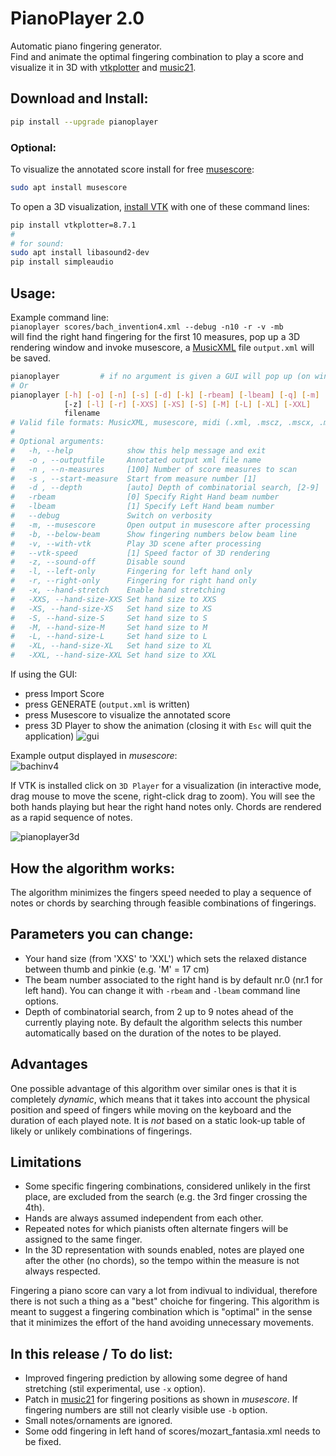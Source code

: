 # PianoPlayer 2.0
Automatic piano fingering generator. <br />
Find and animate the optimal fingering combination to play a score 
and visualize it in 3D with [vtkplotter](https://github.com/marcomusy/vtkplotter)
and [music21](http://web.mit.edu/music21).<br />

## Download and Install:
```bash
pip install --upgrade pianoplayer
```

### Optional:
To visualize the annotated score install for free [musescore](https://musescore.org/it/download):
```bash
sudo apt install musescore
```

To open a 3D visualization, [install VTK](https://www.vtk.org/download) 
with one of these command lines:
```bash
pip install vtkplotter=8.7.1
#
# for sound:
sudo apt install libasound2-dev
pip install simpleaudio
```

## Usage: 
Example command line:<br />
`pianoplayer scores/bach_invention4.xml --debug -n10 -r -v -mb`<br />
will find the right hand fingering for the first 10 measures, 
pop up a 3D rendering window and invoke musescore, 
a [MusicXML](https://en.wikipedia.org/wiki/MusicXML)
file `output.xml` will be saved.<br />

```bash
pianoplayer         # if no argument is given a GUI will pop up (on windows try `python pianoplayer.py`)
# Or
pianoplayer [-h] [-o] [-n] [-s] [-d] [-k] [-rbeam] [-lbeam] [-q] [-m] [-v] [--vtk-speed] 
            [-z] [-l] [-r] [-XXS] [-XS] [-S] [-M] [-L] [-XL] [-XXL]
            filename
# Valid file formats: MusicXML, musescore, midi (.xml, .mscz, .mscx, .mid)
#
# Optional arguments:
#   -h, --help            show this help message and exit
#   -o , --outputfile     Annotated output xml file name
#   -n , --n-measures     [100] Number of score measures to scan
#   -s , --start-measure  Start from measure number [1]
#   -d , --depth          [auto] Depth of combinatorial search, [2-9]
#   -rbeam                [0] Specify Right Hand beam number
#   -lbeam                [1] Specify Left Hand beam number
#   --debug               Switch on verbosity
#   -m, --musescore       Open output in musescore after processing
#   -b, --below-beam      Show fingering numbers below beam line
#   -v, --with-vtk        Play 3D scene after processing
#   --vtk-speed           [1] Speed factor of 3D rendering
#   -z, --sound-off       Disable sound
#   -l, --left-only       Fingering for left hand only
#   -r, --right-only      Fingering for right hand only
#   -x, --hand-stretch    Enable hand stretching
#   -XXS, --hand-size-XXS Set hand size to XXS
#   -XS, --hand-size-XS   Set hand size to XS
#   -S, --hand-size-S     Set hand size to S
#   -M, --hand-size-M     Set hand size to M
#   -L, --hand-size-L     Set hand size to L
#   -XL, --hand-size-XL   Set hand size to XL
#   -XXL, --hand-size-XXL Set hand size to XXL
```

If using the GUI:<br />
- press Import Score
- press GENERATE (`output.xml` is written)
- press Musescore to visualize the annotated score
- press 3D Player to show the animation (closing it with `Esc` will quit the application)
![gui](https://user-images.githubusercontent.com/32848391/44989235-8582ee00-af8d-11e8-8899-e35df11a4076.png)


Example output displayed in *musescore*:<br />
![bachinv4](https://user-images.githubusercontent.com/32848391/31663245-a9e23e0c-b341-11e7-9e07-d90d4959521b.png)

If VTK is installed click on `3D Player` for a visualization (in interactive mode, drag mouse 
to move the scene, right-click drag to zoom). You will see the both hands playing but hear the right hand notes only. 
Chords are rendered as a rapid sequence of notes.

![pianoplayer3d](https://user-images.githubusercontent.com/32848391/44957809-b2c09500-aed6-11e8-9dc5-c2e52b632f94.gif)


## How the algorithm works:
The algorithm minimizes the fingers speed needed to play a sequence of notes or chords by searching 
through feasible combinations of fingerings. 

## Parameters you can change:
- Your hand size (from 'XXS' to 'XXL') which sets the relaxed distance between thumb and pinkie (e.g. 'M' = 17 cm)
- The beam number associated to the right hand is by default nr.0 (nr.1 for left hand). 
You can change it with `-rbeam` and `-lbeam` command line options.
- Depth of combinatorial search, from 2 up to 9 notes ahead of the currently playing note. By
default the algorithm selects this number automatically based on the duration of the notes to be played.

## Advantages
One possible advantage of this algorithm over similar ones is that it is completely *dynamic*, 
which means that it 
takes into account the physical position and speed of fingers while moving on the keyboard 
and the duration of each played note. 
It is *not* based on a static look-up table of likely or unlikely combinations of fingerings.

## Limitations
- Some specific fingering combinations, considered unlikely in the first place, are excluded from the 
search (e.g. the 3rd finger crossing the 4th). 
- Hands are always assumed independent from each other.
- Repeated notes for which pianists often alternate fingers will be assigned to the same finger.
- In the 3D representation with sounds enabled, notes are played one after the other (no chords), 
so the tempo within the measure is not always respected.

Fingering a piano score can vary a lot from indivual to individual, therefore there is not such 
a thing as a "best" choiche for fingering. 
This algorithm is meant to suggest a fingering combination which is "optimal" in the sense that it
minimizes the effort of the hand avoiding unnecessary movements. 

## In this release / To do list:
- Improved fingering prediction by allowing some degree of hand stretching (stil experimental, use `-x` option).
- Patch in [music21](http://web.mit.edu/music21) for fingering positions as shown in *musescore*. 
If fingering numbers are still not clearly visible use `-b` option.
- Small notes/ornaments are ignored.
- Some odd fingering in left hand of scores/mozart_fantasia.xml needs to be fixed.


